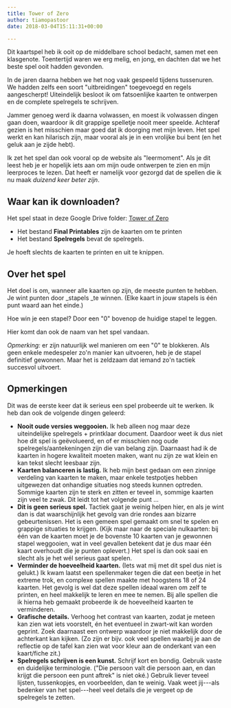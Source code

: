 ```yaml
---
title: Tower of Zero
author: tiamopastoor
date: 2018-03-04T15:11:31+00:00

---
```

Dit kaartspel heb ik ooit op de middelbare school bedacht, samen met een klasgenote. Toentertijd waren we erg melig, en jong, en dachten dat we het beste spel ooit hadden gevonden.

In de jaren daarna hebben we het nog vaak gespeeld tijdens tussenuren. We hadden zelfs een soort "uitbreidingen" toegevoegd en regels aangescherpt! Uiteindelijk besloot ik om fatsoenlijke kaarten te ontwerpen en de complete spelregels te schrijven.

Jammer genoeg werd ik daarna volwassen, en moest ik volwassen dingen gaan doen, waardoor ik dit grappige spelletje nooit meer speelde. Achteraf gezien is het misschien maar goed dat ik doorging met mijn leven. Het spel werkt en kan hilarisch zijn, maar vooral als je in een vrolijke bui bent (en het geluk aan je zijde hebt).

Ik zet het spel dan ook vooral op de website als "leermoment". Als je dit leest heb je er hopelijk iets aan om mijn oude ontwerpen te zien en mijn leerproces te lezen. Dat heeft er namelijk voor gezorgd dat de spellen die ik nu maak _duizend keer beter zijn_.

## Waar kan ik downloaden?

Het spel staat in deze Google Drive folder: [Tower of Zero][1]

  * Het bestand **Final Printables** zijn de kaarten om te printen
  * Het bestand **Spelregels** bevat de spelregels.

Je hoeft slechts de kaarten te printen en uit te knippen.

## Over het spel

Het doel is om, wanneer alle kaarten op zijn, de meeste punten te hebben. Je wint punten door _stapels _te winnen. (Elke kaart in jouw stapels is één punt waard aan het einde.)

Hoe win je een stapel? Door een "0" bovenop de huidige stapel te leggen.

Hier komt dan ook de naam van het spel vandaan.

_Opmerking:_ er zijn natuurlijk wel manieren om een "0" te blokkeren. Als geen enkele medespeler zo'n manier kan uitvoeren, heb je de stapel definitief gewonnen. Maar het is zeldzaam dat iemand zo'n tactiek succesvol uitvoert.

## Opmerkingen

Dit was de eerste keer dat ik serieus een spel probeerde uit te werken. Ik heb dan ook de volgende dingen geleerd:

  * **Nooit oude versies weggooien.** Ik heb alleen nog maar deze uiteindelijke spelregels + printklaar document. Daardoor weet ik dus niet hoe dit spel is geëvolueerd, en of er misschien nog oude spelregels/aantekeningen zijn die van belang zijn. Daarnaast had ik de kaarten in hogere kwaliteit moeten maken, want nu zijn ze wat klein en kan tekst slecht leesbaar zijn.
  * **Kaarten balanceren is lastig.** Ik heb mijn best gedaan om een zinnige verdeling van kaarten te maken, maar enkele testpotjes hebben uitgewezen dat onhandige situaties nog steeds kunnen optreden. Sommige kaarten zijn te sterk en zitten er teveel in, sommige kaarten zijn veel te zwak. Dit leidt tot het volgende punt ...
  * **Dit is geen serieus spel.** Tactiek gaat je weinig helpen hier, en als je wint dan is dat waarschijnlijk het gevolg van drie rondes aan bizarre gebeurtenissen. Het is een gemeen spel gemaakt om snel te spelen en grappige situaties te krijgen. (Kijk maar naar de speciale nulkaarten: bij één van de kaarten moet je de bovenste 10 kaarten van je gewonnen stapel weggooien, wat in veel gevallen betekent dat je dus maar één kaart overhoudt die je punten oplevert.) Het spel is dan ook saai en slecht als je het wél serieus gaat spelen.
  * **Verminder de hoeveelheid kaarten.** (Iets wat mij met dit spel dus niet is gelukt.) Ik kwam laatst een spellenmaker tegen die dat een beetje in het extreme trok, en complexe spellen maakte met hoogstens 18 of 24 kaarten. Het gevolg is wel dat deze spellen ideaal waren om zelf te printen, en heel makkelijk te leren en mee te nemen. Bij alle spellen die ik hierna heb gemaakt probeerde ik de hoeveelheid kaarten te verminderen.
  * **Grafische details.** Verhoog het contrast van kaarten, zodat je meteen kan zien wat iets voorstelt, én het eventueel in zwart-wit kan worden geprint. Zoek daarnaast een ontwerp waardoor je niet makkelijk door de achterkant kan kijken. (Zo zijn er bijv. ook veel spellen waarbij je aan de reflectie op de tafel kan zien wat voor kleur aan de onderkant van een kaart/fiche zit.)
  * **Spelregels schrijven is een kunst.** Schrijf kort en bondig. Gebruik vaste en duidelijke terminologie. ("Die persoon valt die persoon aan, en dan krijgt die persoon een punt aftrek" is niet oké.) Gebruik liever teveel lijsten, tussenkopjes, en voorbeelden, dan te weinig. Vaak weet jij---als bedenker van het spel---heel veel details die je vergeet op de spelregels te zetten.

 [1]: https://drive.google.com/drive/folders/1RaEAg9BHzz7kwPYO2SvhCOpDhRy9NFeX?usp=sharing